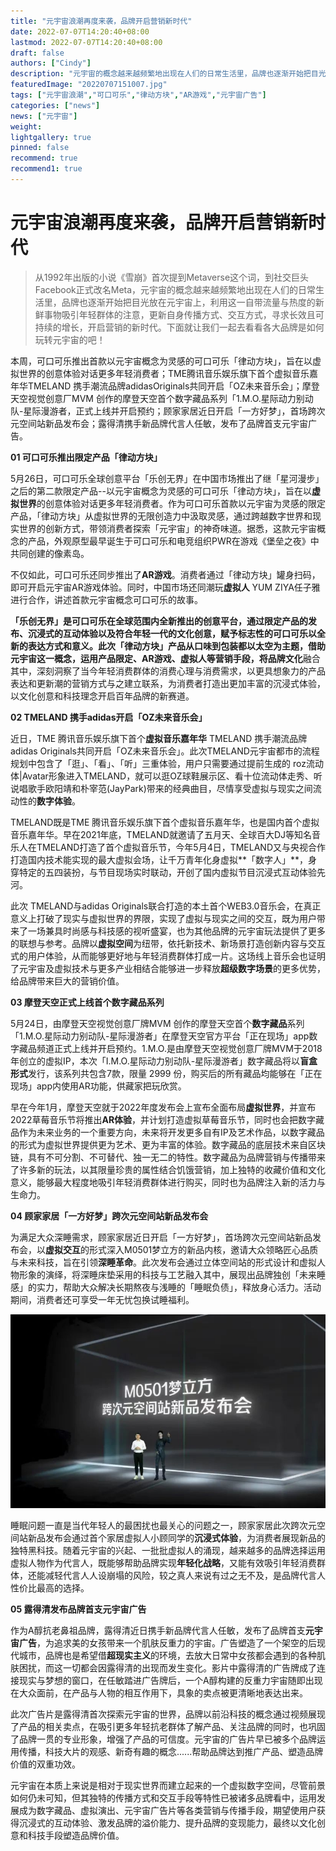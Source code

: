 ```yaml
---
title: "元宇宙浪潮再度来袭，品牌开启营销新时代"
date: 2022-07-07T14:20:40+08:00
lastmod: 2022-07-07T14:20:40+08:00
draft: false
authors: ["Cindy"]
description: "元宇宙的概念越来越频繁地出现在人们的日常生活里，品牌也逐渐开始把目光放在元宇宙上，利用这一自带流量与热度的新鲜事物吸引年轻群体的注意，更新自身传播方式、交互方式，寻求长效且可持续的增长，开启营销的新时代"
featuredImage: "20220707151007.jpg"
tags: ["元宇宙浪潮","可口可乐","律动方块","AR游戏","元宇宙广告"]
categories: ["news"]
news: ["元宇宙"]
weight: 
lightgallery: true
pinned: false
recommend: true
recommend1: true
---
```


# 元宇宙浪潮再度来袭，品牌开启营销新时代

> 从1992年出版的小说《雪崩》首次提到Metaverse这个词，到社交巨头Facebook正式改名Meta，元宇宙的概念越来越频繁地出现在人们的日常生活里，品牌也逐渐开始把目光放在元宇宙上，利用这一自带流量与热度的新鲜事物吸引年轻群体的注意，更新自身传播方式、交互方式，寻求长效且可持续的增长，开启营销的新时代。下面就让我们一起去看看各大品牌是如何玩转元宇宙的吧！

本周，可口可乐推出首款以元宇宙概念为灵感的可口可乐「律动方块」，旨在以虚拟世界的创意体验对话更多年轻消费者；TME腾讯音乐娱乐旗下首个虚拟音乐嘉年华TMELAND 携手潮流品牌adidasOriginals共同开启「OZ未来音乐会」；摩登天空视觉创意厂MVM 创作的摩登天空首个数字藏品系列「1.M.O.星际动力别动队-星际漫游者，正式上线并开启预约；顾家家居近日开启「一方好梦」，首场跨次元空间站新品发布会；露得清携手新品牌代言人任敏，发布了品牌首支元宇宙广告。

**01 可口可乐推出限定产品「律动方块」**

5月26日，可口可乐全球创意平台「乐创无界」在中国市场推出了继「星河漫步」之后的第二款限定产品--以元宇宙概念为灵感的可口可乐「律动方块」，旨在以**虚拟世界**的创意体验对话更多年轻消费者。作为可口可乐首款以元宇宙为灵感的限定产品，「律动方块」从虚拟世界的无限创造力中汲取灵感，通过跨越数字世界和现实世界的创新方式，带领消费者探索「元宇宙」的神奇味道。据悉，这款元宇宙概念的产品，外观原型最早诞生于可口可乐和电竞组织PWR在游戏《堡垒之夜》中共同创建的像素岛。

不仅如此，可口可乐还同步推出了**AR游戏**。消费者通过「律动方块」罐身扫码，即可开启元宇宙AR游戏体验。同时，中国市场还同潮玩**虚拟人** YUM ZIYA任子雅进行合作，讲述首款元宇宙概念可口可乐的故事。

**「乐创无界」**是可口可乐在全球范围内全新推出的创意平台，通过限定产品的发布、沉浸式的互动体验以及符合年轻一代的文化创意，赋予标志性的可口可乐以全新的表达方式和意义。此次「律动方块」产品从口味到包装都以太空为主题，借助元宇宙这一概念，运用产品限定、AR游戏、虚拟人等营销手段，将**品牌文化**融合其中，深刻洞察了当今年轻消费群体的消费心理与消费需求，以更具想象力的产品表达和更新潮的营销方式与之建立联系，为消费者打造出更加丰富的沉浸式体验，以文化创意和科技理念开启百年品牌的新赛道。

**02 TMELAND 携手adidas开启「OZ未来音乐会」**

近日，TME 腾讯音乐娱乐旗下首个**虚拟音乐嘉年华** TMELAND 携手潮流品牌adidas Originals共同开启「OZ未来音乐会」。此次TMELAND元宇宙都市的流程规划中包含了「逛」、「看」、「听」三重体验，用户只需要通过提前生成的 roz流动体|Avatar形象进入TMELAND，就可以逛OZ球鞋展示区、看十位流动体走秀、听说唱歌手欧阳靖和朴宰范(JayPark)带来的经典曲目，尽情享受虚拟与现实之间流动性的**数字体验**。

TMELAND既是TME 腾讯音乐娱乐旗下首个虚拟音乐嘉年华，也是国内首个虚拟音乐嘉年华。早在2021年底，TMELAND就邀请了五月天、全球百大DJ等知名音乐人在TMELAND打造了首个虚拟音乐节，今年5月4日，TMELAND又与央视合作打造国内技术能实现的最大虚拟会场，让千万青年化身虚拟**「数字人」**，身穿特定的五四装扮，与节目现场实时联动，开创了国内虚拟节目沉浸式互动体验先河。

此次 TMELAND与adidas Originals联合打造的本土首个WEB3.0音乐会，在真正意义上打破了现实与虚拟世界的界限，实现了虚拟与现实之间的交互，既为用户带来了一场兼具时尚感与科技感的视听盛宴，也为其他品牌的元宇宙玩法提供了更多的联想与参考。品牌以**虚拟空间**为纽带，依托新技术、新场景打造创新内容与交互式的用户体验，从而能够更好地与年轻消费群体打成一片。这场线上音乐会也证明了元宇宙及虚拟技术与更多产业相结合能够进一步释放**超级数字场景**的更多优势，给品牌带来巨大的营销价值。

**03 摩登天空正式上线首个数字藏品系列**

5月24日，由摩登天空视觉创意厂牌MVM 创作的摩登天空首个**数字藏品**系列「1.M.O.星际动力别动队-星际漫游者」在摩登天空官方平台「正在现场」app数字藏品频道正式上线并开启预约。1.M.O.是由摩登天空视觉创意厂牌MVM于2018年创立的虚拟IP，本次「I.M.O.星际动力别动队-星际漫游者」数字藏品将以**盲盒形式**发行，该系列共包含7款，限量 2999 份，购买后的所有藏品均能够在「正在现场」app内使用AR功能，供藏家把玩欣赏。

早在今年1月，摩登天空就于2022年度发布会上宣布全面布局**虚拟世界**，并宣布2022草莓音乐节将推出**AR体验**，并计划打造虚拟草莓音乐节，同时也会把数字藏品作为未来业务的一个重要方向，未来将开发更多自有IP及艺术作品，以数字藏品的形式为虚拟世界提供更为艺术、更为丰富的体验。数字藏品的底层技术来自区块链，具有不可分割、不可替代、独一无二的特性。数字藏品为品牌营销与传播带来了许多新的玩法，以其限量珍贵的属性结合饥饿营销，加上独特的收藏价值和文化意义，能够最大程度地吸引年轻消费群体进行购买，同时也为品牌注入新的活力与生命力。

**04 顾家家居「一方好梦」跨次元空间站新品发布会**

为满足大众深睡需求，顾家家居近日开启「一方好梦」，首场跨次元空间站新品发布会，以**虚拟交互**的形式深入M0501梦立方的新品内核，邀请大众领略匠心品质与未来科技，旨在引领**深睡革命**。此次发布会通过立体空间站的形式设计和虚拟人物形象的演绎，将深睡床垫采用的科技与工艺融入其中，展现出品牌独创「未来睡感」的实力，帮助大众解决长期熬夜与浅睡的「睡眠负债」，释放身心活力。活动期间，消费者还可享受一年无忧包换试睡福利。

![g](20220707151007.jpg)

睡眠问题一直是当代年轻人的最困扰也最关心的问题之一，顾家家居此次跨次元空间站新品发布会通过首个家居虚拟人小顾同学的**沉浸式体验**，为消费者展现新品的独特黑科技。随着元宇宙的兴起、一批批虚拟人的涌现，越来越多的品牌选择运用虚拟人物作为代言人，既能够帮助品牌实现**年轻化战略**，又能有效吸引年轻消费群体，还能减轻代言人人设崩塌的风险，较之真人来说有过之无不及，是品牌代言人性价比最高的选择。

**05 露得清发布品牌首支元宇宙广告**

作为A醇抗老鼻祖品牌，露得清近日携手新品牌代言人任敏，发布了品牌首支**元宇宙广告**，为追求美的女孩带来一个肌肤反重力的宇宙。广告塑造了一个架空的后现代城市，品牌也是希望借**超现实主义**的环境，去放大日常中女孩都会遇到的各种肌肤困扰，而这一切都会因露得清的出现而发生变化。影片中露得清的广告牌成了连接现实与梦想的窗口，在任敏踏进广告牌后，一个A醇构建的反重力宇宙随即出现在大众面前，在产品与人物的相互作用下，具象的卖点被更清晰地表达出来。

此次广告片是露得清首次探索元宇宙的世界，品牌以前沿科技的概念通过视频展现了产品的相关卖点，在吸引更多年轻抗老群体了解产品、关注品牌的同时，也巩固了品牌一贯的专业形象，增强了产品的可信度。元宇宙的广告片早已被多个品牌运用传播，科技大片的观感、新奇有趣的概念......帮助品牌达到推广产品、塑造品牌价值的双重功效。

元宇宙在本质上来说是相对于现实世界而建立起来的一个虚拟数字空间，尽管前景如何仍未可知，但其独特的传播方式和交互手段等特性已被诸多品牌看中，运用发展成为数字藏品、虚拟演出、元宇宙广告片等各类营销与传播手段，期望使用户获得沉浸式的互动体验、激发品牌的溢价能力、提升品牌的变现能力，最终以文化创意和科技手段塑造品牌价值。